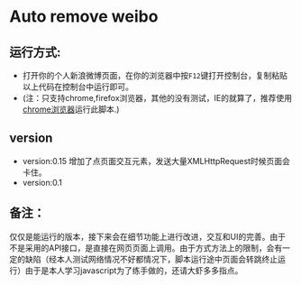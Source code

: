 Auto remove weibo
===================
运行方式:
-------------
  * 打开你的个人新浪微博页面，在你的浏览器中按```F12```键打开控制台，复制粘贴以上代码在控制台中运行即可。
  * (注：只支持chrome,firefox浏览器，其他的没有测试，IE的就算了，推荐使用[chrome浏览器](http://www.google.cn/chrome)运行此脚本.)

version
-------------
* version:0.15 增加了点页面交互元素，发送大量XMLHttpRequest时候页面会卡住。
* version:0.1


备注：
--------------
仅仅是能运行的版本，接下来会在细节功能上进行改进，交互和UI的完善。由于不是采用的API接口，是直接在网页页面上调用。由于方式方法上的限制，会有一定的缺陷（经本人测试网络情况不好都情况下，脚本运行途中页面会转跳终止运行）由于是本人学习javascript为了练手做的，还请大虾多多指点。

